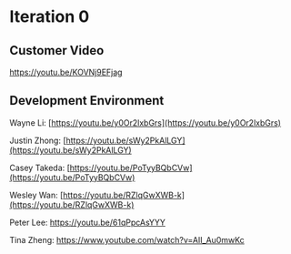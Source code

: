 Iteration 0
============

## Customer Video
https://youtu.be/KOVNj9EFjag

## Development Environment

Wayne Li: [https://youtu.be/y0Or2lxbGrs](https://youtu.be/y0Or2lxbGrs)

Justin Zhong: [https://youtu.be/sWy2PkAlLGY](https://youtu.be/sWy2PkAlLGY)

Casey Takeda: [https://youtu.be/PoTyyBQbCVw](https://youtu.be/PoTyyBQbCVw)

Wesley Wan: [https://youtu.be/RZlqGwXWB-k](https://youtu.be/RZlqGwXWB-k)

Peter Lee: https://youtu.be/61qPpcAsYYY

Tina Zheng: https://www.youtube.com/watch?v=AII_Au0mwKc
